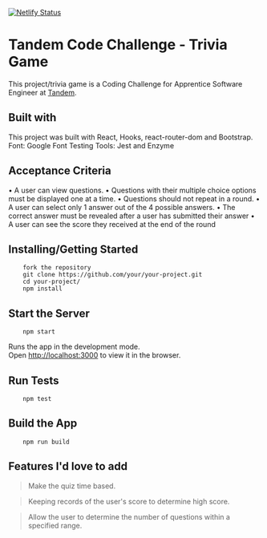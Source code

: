 [![Netlify Status](https://api.netlify.com/api/v1/badges/e3e23197-2c30-43d7-a37d-bc0d235f6d33/deploy-status)](https://app.netlify.com/sites/abdqaadir-tandem-trivia/deploys)

# Tandem Code Challenge - Trivia Game

This project/trivia game is a Coding Challenge for Apprentice Software Engineer at [Tandem](https://madeintandem.com/).

## Built with

This project was built with React, Hooks, react-router-dom and Bootstrap.
Font: Google Font
Testing Tools: Jest and Enzyme

## Acceptance Criteria

• A user can view questions.
• Questions with their multiple choice options must be displayed one at a time.
• Questions should not repeat in a round.
• A user can select only 1 answer out of the 4 possible answers.
• The correct answer must be revealed after a user has submitted their answer
• A user can see the score they received at the end of the round

## Installing/Getting Started

```shell
    fork the repository
    git clone https://github.com/your/your-project.git
    cd your-project/
    npm install
```

## Start the Server

```shell
    npm start
```

Runs the app in the development mode.\
Open [http://localhost:3000](http://localhost:3000) to view it in the browser.

## Run Tests

```shell
    npm test
```

## Build the App

```shell
    npm run build
```

## Features I'd love to add

> Make the quiz time based.

> Keeping records of the user's score to determine high score.

> Allow the user to determine the number of questions within a specified range.
